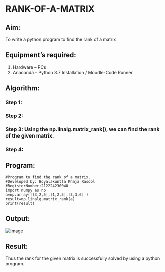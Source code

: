 # RANK-OF-A-MATRIX
## Aim:
To write a python program to find the rank of a matrix
## Equipment’s required:
1. 	Hardware – PCs
2. 	Anaconda – Python 3.7 Installation / Moodle-Code Runner
## Algorithm:
### Step 1: 
### Step 2: 
### Step 3: Using the np.linalg.matrix_rank(), we can find the rank of the given matrix.
### Step 4: 
## Program:
```
#Program to find the rank of a matrix.
#Developed by: Boyalakuntla Khaja Rasool
#RegisterNumber:212224230040
import numpy as np
a=np.array([[3,2,5],[1,2,5],[3,3,6]])
result=np.linalg.matrix_rank(a)
print(result)
```
## Output:

![image](https://github.com/user-attachments/assets/7d124637-c2e2-45a3-aa66-803b07441d42)

## Result:
Thus the rank for the given matrix is successfully solved by  using a python program.

